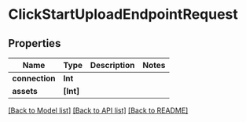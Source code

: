# ClickStartUploadEndpointRequest

## Properties

Name | Type | Description | Notes
------------ | ------------- | ------------- | -------------
**connection** | **Int** |  | 
**assets** | **[Int]** |  | 

[[Back to Model list]](../#documentation-for-models) [[Back to API list]](../#documentation-for-api-endpoints) [[Back to README]](../)


